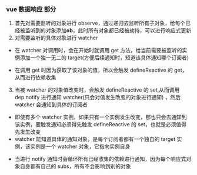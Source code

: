 ### vue 数据响应 部分

1. 首先对需要监听的对象进行 observe，通过递归去监听所有子对象，给每个已经被监听到的对象添加**ob**，此时所有对象都已经被劫持，可以进行响应式更新
2. 对需要监听的具体对象进行 watcher

- 在 watcher 对调用时，会在开始时就调用 get 方法，给当前需要被监听的实例添加一个独一无二的 target(方便后续通知时，知道该具体通知哪个订阅者)

* 在调用 get 时因为获取了该对象的值，所以会触发 defineReactive 的 get，从而进行依赖收集

3. 当被 watcher 的对象值改变时，会触发 defineReactive 的 set,从而调用 dep.notify 进行通知 watcher(只会对值发生改变的对象进行通知) ，然后 watcher 会通知到具体的订阅者

- 即使有多个 watcher 实例，如果只有一个实例发生改变，那也只会去通知到该实例，要触发通知必须得先触发 defineReactive 的 set，也就是必须值得先发生改变
- watcher 能知道具体的通知对象，是每个订阅者都有一个独自的 target 实例，该实例是一个 watcher 对象，它指向实例自身

* 当进行 notify 通知时会循环所有已经收集的依赖进行通知，因为每个响应式对象自身都有自己的 subs，所有不会影响到别的对象
